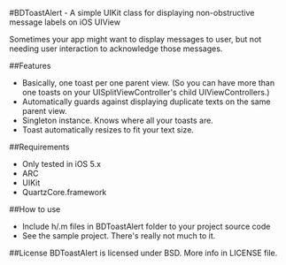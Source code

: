 #BDToastAlert - A simple UIKit class for displaying non-obstructive message labels on iOS UIView 

Sometimes your app might want to display messages to user, but not needing user interaction to acknowledge those messages. 

##Features
- Basically, one toast per one parent view. (So you can have more than one toasts on your UISplitViewController's child  UIViewControllers.)
- Automatically guards against displaying duplicate texts on the same parent view.
- Singleton instance. Knows where all your toasts are.
- Toast automatically resizes to fit your text size.



##Requirements
- Only tested in iOS 5.x 
- ARC
- UIKit
- QuartzCore.framework

##How to use
- Include h/.m files in BDToastAlert folder to your project source code 
- See the sample project. There's really not much to it.


##License
BDToastAlert is licensed under BSD. More info in LICENSE file.